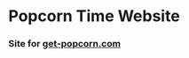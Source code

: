 Popcorn Time Website
======================

### Site for [get-popcorn.com](http://get-popcorn.com)
